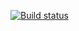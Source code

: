 [![Build status](https://ci.appveyor.com/api/projects/status/3re0ux5abfw31t0r?svg=true)](https://ci.appveyor.com/project/lunalexandra/animation)





